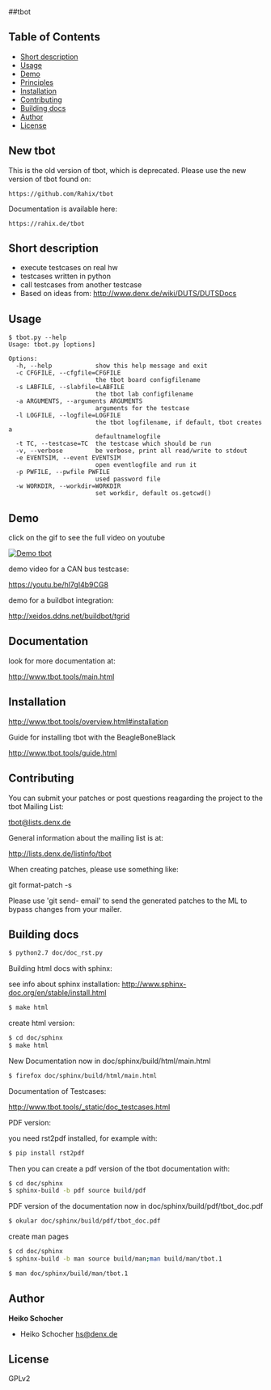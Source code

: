 ##tbot

## Table of Contents
- [Short description](#description)
- [Usage](#usage)
- [Demo](#demo)
- [Principles](#principles)
- [Installation](#install)
- [Contributing](#contributing)
- [Building docs](#building-docs)
- [Author](#author)
- [License](#license)


## New tbot

This is the old version of tbot, which is deprecated. Please
use the new version of tbot found on:

	https://github.com/Rahix/tbot

Documentation is available here:

	https://rahix.de/tbot

## Short description

- execute testcases on real hw
- testcases written in python
- call testcases from another testcase
- Based on ideas from:
  http://www.denx.de/wiki/DUTS/DUTSDocs

## Usage

```
$ tbot.py --help
Usage: tbot.py [options]

Options:
  -h, --help            show this help message and exit
  -c CFGFILE, --cfgfile=CFGFILE
                        the tbot board configfilename
  -s LABFILE, --slabfile=LABFILE
                        the tbot lab configfilename
  -a ARGUMENTS, --arguments ARGUMENTS
                        arguments for the testcase
  -l LOGFILE, --logfile=LOGFILE
                        the tbot logfilename, if default, tbot creates a
                        defaultnamelogfile
  -t TC, --testcase=TC  the testcase which should be run
  -v, --verbose         be verbose, print all read/write to stdout
  -e EVENTSIM, --event EVENTSIM
                        open eventlogfile and run it
  -p PWFILE, --pwfile PWFILE
                        used password file
  -w WORKDIR, --workdir=WORKDIR
                        set workdir, default os.getcwd()
```

## Demo

click on the gif to see the full video on youtube

[![Demo tbot](https://github.com/hsdenx/tbot/blob/master/demo.gif)](https://youtu.be/zfjpj3DLsx4)

demo video for a CAN bus testcase:

https://youtu.be/hl7gI4b9CG8

demo for a buildbot integration:

http://xeidos.ddns.net/buildbot/tgrid

## Documentation

look for more documentation at:

http://www.tbot.tools/main.html

## Installation

http://www.tbot.tools/overview.html#installation

Guide for installing tbot with the BeagleBoneBlack

http://www.tbot.tools/guide.html

## Contributing

You can submit your patches or post questions reagarding the project to the tbot Mailing List:

tbot@lists.denx.de

General information about the mailing list is at:

http://lists.denx.de/listinfo/tbot

When creating patches, please use something like:

git format-patch -s <revision range>

Please use 'git send- email' to send the generated patches to the ML to bypass changes from your mailer.

## Building docs


```sh
$ python2.7 doc/doc_rst.py
```
Building html docs with sphinx:

see info about sphinx installation:
http://www.sphinx-doc.org/en/stable/install.html

```sh
$ make html
```

create html version:
```sh
$ cd doc/sphinx
$ make html
```
New Documentation now in doc/sphinx/build/html/main.html
```sh
$ firefox doc/sphinx/build/html/main.html
```

Documentation of Testcases:

http://www.tbot.tools/_static/doc_testcases.html

PDF version:

you need rst2pdf installed, for example with:
```sh
$ pip install rst2pdf
```

Then you can create a pdf version of the tbot documentation with:
```sh
$ cd doc/sphinx
$ sphinx-build -b pdf source build/pdf
```

PDF version of the documentation now in doc/sphinx/build/pdf/tbot_doc.pdf
```sh
$ okular doc/sphinx/build/pdf/tbot_doc.pdf
```

create man pages
```sh
$ cd doc/sphinx
$ sphinx-build -b man source build/man;man build/man/tbot.1
```

```sh
$ man doc/sphinx/build/man/tbot.1
```

## Author

**Heiko Schocher**
* Heiko Schocher <hs@denx.de>

## License
GPLv2
